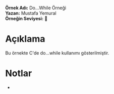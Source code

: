 **Örnek Adı:** Do...While Örneği <br>
**Yazan:** Mustafa Yemural <br>
**Örneğin Seviyesi:** :large_blue_circle: <br>
# Açıklama #
<p>Bu örnekte C'de do...while kullanımı gösterilmiştir.</p>

# Notlar #
- 
